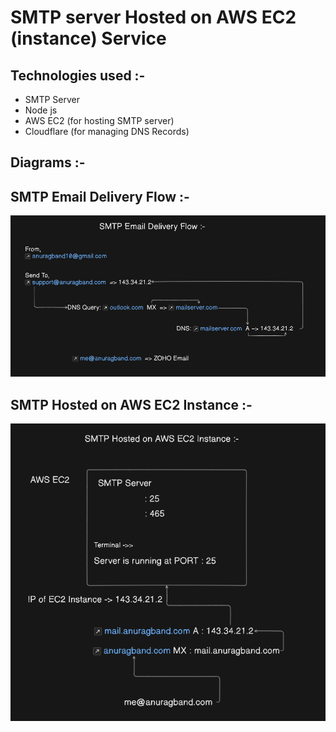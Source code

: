 # SMTP server Hosted on AWS EC2 (instance) Service 

## Technologies used :- 

* SMTP Server
* Node js
* AWS EC2 (for hosting SMTP server)
* Cloudflare (for managing DNS Records)

## Diagrams :-

## SMTP Email Delivery Flow :-

![Image](https://github.com/Anurag-Band/smtp-server/blob/main/assets/Screenshot%202024-08-08%20210048.png)

## SMTP Hosted on AWS EC2 Instance :-

![Image](https://github.com/Anurag-Band/smtp-server/blob/main/assets/Screenshot%202024-08-08%20212637.png)
